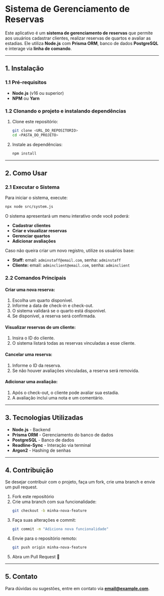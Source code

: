# **Sistema de Gerenciamento de Reservas**

Este aplicativo é um **sistema de gerenciamento de reservas** que permite aos usuários cadastrar clientes, realizar reservas de quartos e avaliar as estadias. Ele utiliza **Node.js** com **Prisma ORM**, banco de dados **PostgreSQL** e interage via **linha de comando**.

---
## **1. Instalação**

### **1.1 Pré-requisitos**
- **Node.js** (v16 ou superior)
- **NPM** ou **Yarn**

### **1.2 Clonando o projeto e instalando dependências**
1. Clone este repositório:
   ```sh
   git clone <URL_DO_REPOSITORIO>
   cd <PASTA_DO_PROJETO>
   ```
2. Instale as dependências:
   ```sh
   npm install
   ```

---
## **2. Como Usar**

### **2.1 Executar o Sistema**
Para iniciar o sistema, execute:
```sh
npx node src/system.js
```
O sistema apresentará um menu interativo onde você poderá:
- **Cadastrar clientes**
- **Criar e visualizar reservas**
- **Gerenciar quartos**
- **Adicionar avaliações**

Caso não queira criar um novo registro, utilize os usuários base:
- **Staff:** email: `adminstaff@email.com`, senha: `adminstaff`
- **Cliente:** email: `adminclient@email.com`, senha: `adminclient`

### **2.2 Comandos Principais**
#### **Criar uma nova reserva:**
1. Escolha um quarto disponível.
2. Informe a data de check-in e check-out.
3. O sistema validará se o quarto está disponível.
4. Se disponível, a reserva será confirmada.

#### **Visualizar reservas de um cliente:**
1. Insira o ID do cliente.
2. O sistema listará todas as reservas vinculadas a esse cliente.

#### **Cancelar uma reserva:**
1. Informe o ID da reserva.
2. Se não houver avaliações vinculadas, a reserva será removida.

#### **Adicionar uma avaliação:**
1. Após o check-out, o cliente pode avaliar sua estadia.
2. A avaliação inclui uma nota e um comentário.

---
## **3. Tecnologias Utilizadas**
- **Node.js** - Backend
- **Prisma ORM** - Gerenciamento do banco de dados
- **PostgreSQL** - Banco de dados
- **Readline-Sync** - Interação via terminal
- **Argon2** - Hashing de senhas

---
## **4. Contribuição**
Se desejar contribuir com o projeto, faça um fork, crie uma branch e envie um pull request.

1. Fork este repositório
2. Crie uma branch com sua funcionalidade:
   ```sh
   git checkout -b minha-nova-feature
   ```
3. Faça suas alterações e commit:
   ```sh
   git commit -m "Adiciona nova funcionalidade"
   ```
4. Envie para o repositório remoto:
   ```sh
   git push origin minha-nova-feature
   ```
5. Abra um Pull Request 🚀

---
## **5. Contato**
Para dúvidas ou sugestões, entre em contato via **email@example.com**.
